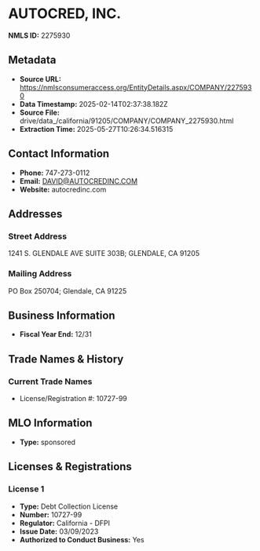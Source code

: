 # AUTOCRED, INC.

**NMLS ID:** 2275930

## Metadata
- **Source URL:** https://nmlsconsumeraccess.org/EntityDetails.aspx/COMPANY/2275930
- **Data Timestamp:** 2025-02-14T02:37:38.182Z
- **Source File:** drive/data_/california/91205/COMPANY/COMPANY_2275930.html
- **Extraction Time:** 2025-05-27T10:26:34.516315

## Contact Information
- **Phone:** 747-273-0112
- **Email:** DAVID@AUTOCREDINC.COM
- **Website:** autocredinc.com

## Addresses
### Street Address
1241 S. GLENDALE AVE SUITE 303B; GLENDALE, CA 91205

### Mailing Address
PO Box 250704; Glendale, CA 91225

## Business Information
- **Fiscal Year End:** 12/31

## Trade Names & History
### Current Trade Names
- License/Registration #: 10727-99

## MLO Information
- **Type:** sponsored

## Licenses & Registrations

### License 1
- **Type:** Debt Collection License
- **Number:** 10727-99
- **Regulator:** California - DFPI
- **Issue Date:** 03/09/2023
- **Authorized to Conduct Business:** Yes
